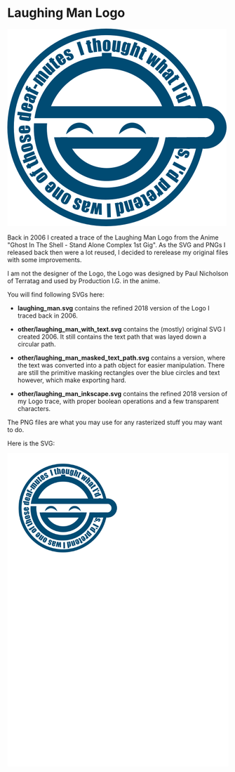 Laughing Man Logo
=================

![PNG of the Laughing Man Logo](laughing_man_medium_500.png)

Back in 2006 I created a trace of the Laughing Man Logo from the
Anime "Ghost In The Shell - Stand Alone Complex 1st Gig". As the SVG and
PNGs I released back then were a lot reused, I decided to rerelease
my original files with some improvements.

I am not the designer of the Logo, the Logo was designed by Paul Nicholson
of Terratag and used by Production I.G. in the anime.

You will find following SVGs here:

- **laughing_man.svg** contains the refined 2018 version of the Logo I traced
back in 2006.

- **other/laughing_man_with_text.svg** contains the (mostly) original SVG
I created 2006. It still contains the text path that was layed down
a circular path.

- **other/laughing_man_masked_text_path.svg** contains a version, where the
text was converted into a path object for easier manipulation. There
are still the primitive masking rectangles over the blue circles and
text however, which make exporting hard.

- **other/laughing_man_inkscape.svg** contains the refined 2018 version of
my Logo trace, with proper boolean operations and a few transparent characters.


The PNG files are what you may use for any rasterized stuff you may
want to do.

Here is the SVG:

![SVG of the Laughing Man Logo](laughing_man.svg)
